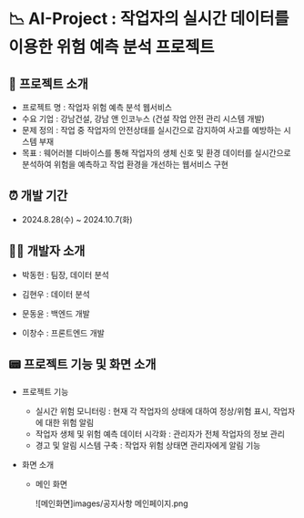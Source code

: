 # 📉 AI-Project : 작업자의 실시간 데이터를 이용한 위험 예측 분석 프로젝트

## 📢 프로젝트 소개

* 프로젝트 명 : 작업자 위험 예측 분석 웹서비스
* 수요 기업 : 강남건설, 강남 앤 인코누스 (건설 작업 안전 관리 시스템 개발)
* 문제 정의 : 작업 중 작업자의 안전상태를 실시간으로 감지하여 사고를 예방하는 시스템 부재
* 목표 : 웨어러블 디바이스를 통해 작업자의 생체 신호 및 환경 데이터를 실시간으로 분석하여 위험을 예측하고 작업 환경을 개선하는 웹서비스 구현

## ⏰ 개발 기간

* 2024.8.28(수) ~ 2024.10.7(화)

## 🙋‍♂️ 개발자 소개

* 박동헌 : 팀장, 데이터 분석

* 김현우 : 데이터 분석

* 문동윤 : 백엔드 개발

* 이창수 : 프론트엔드 개발

## 📟 프로젝트 기능 및 화면 소개

* 프로젝트 기능
    * 실시간 위험 모니터링 : 현재 각 작업자의 상태에 대하여 정상/위험 표시, 작업자에 대한 위험 알림
    * 작업자 생체 및 위험 예측 데이터 시각화 : 관리자가 전체 작업자의 정보 관리
    * 경고 및 알림 시스템 구축 : 작업자 위험 상태면 관리자에게 알림 기능

* 화면 소개

  * 메인 화면

    ![메인화면]images/공지사항 메인페이지.png

      
  
  
